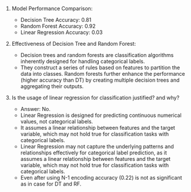 1. Model Performance Comparison:
    - Decision Tree Accuracy: 0.81
    - Random Forest Accuracy: 0.92
    - Linear Regression Accuracy: 0.03
      
2. Effectiveness of Decision Tree and Random Forest:
   - Decision trees and random forests are classification algorithms inherently designed for handling categorical labels.
   - They construct a series of rules based on features to partition the data into classes. Random forests further enhance the performance (higher accuracy than DT) by creating multiple decision trees and aggregating their outputs.
     
3. Is the usage of linear regression for classification justified? and why? 
    - Answer: No.
    - Linear Regression is designed for predicting continuous numerical values, not categorical labels.
    - It assumes a linear relationship between features and the target variable, which may not hold true for classification tasks with categorical labels.
    - Linear Regression may not capture the underlying patterns and relationships effectively for categorical label prediction, as it assumes a linear relationship between features and the target variable, which may not hold true for classification tasks with categorical labels.
    - Even after using N-1 encoding accuracy (0.22) is not as significant as in case for DT and RF.
